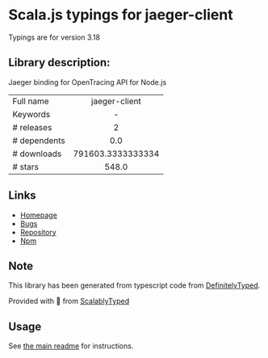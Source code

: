 
# Scala.js typings for jaeger-client

Typings are for version 3.18

## Library description:
Jaeger binding for OpenTracing API for Node.js

|                    |                 |
| ------------------ | :-------------: |
| Full name          | jaeger-client |
| Keywords           | - |
| # releases         | 2 |
| # dependents       | 0.0 |
| # downloads        | 791603.3333333334 |
| # stars            | 548.0 |

## Links
- [Homepage](https://github.com/jaegertracing/jaeger-client-node#readme)
- [Bugs](https://github.com/jaegertracing/jaeger-client-node/issues)
- [Repository](https://github.com/jaegertracing/jaeger-client-node)
- [Npm](https://www.npmjs.com/package/jaeger-client)
    


## Note
This library has been generated from typescript code from [DefinitelyTyped](https://definitelytyped.org).

Provided with :purple_heart: from [ScalablyTyped](https://github.com/oyvindberg/ScalablyTyped)

## Usage
See [the main readme](../../readme.md) for instructions.


